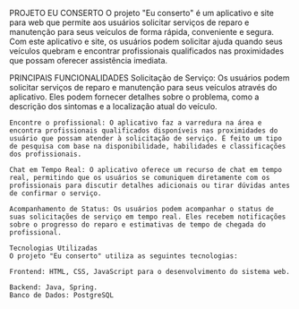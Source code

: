 PROJETO EU CONSERTO
    O projeto "Eu conserto" é um aplicativo e site para web que permite aos usuários solicitar serviços de reparo e    manutenção para seus veículos de forma rápida, conveniente e segura. Com este aplicativo e site, os usuários podem solicitar ajuda quando seus veículos quebram e encontrar profissionais qualificados nas proximidades que possam oferecer assistência imediata.

PRINCIPAIS FUNCIONALIDADES
    Solicitação de Serviço: Os usuários podem solicitar serviços de reparo e manutenção para seus veículos através do aplicativo. Eles podem fornecer detalhes sobre o problema, como a descrição dos sintomas e a localização atual do veículo.

    Encontre o profissional: O aplicativo faz a varredura na área e encontra profissionais qualificados disponíveis nas proximidades do usuário que possam atender à solicitação de serviço. É feito um tipo de pesquisa com base na disponibilidade, habilidades e classificações dos profissionais.

    Chat em Tempo Real: O aplicativo oferece um recurso de chat em tempo real, permitindo que os usuários se comuniquem diretamente com os profissionais para discutir detalhes adicionais ou tirar dúvidas antes de confirmar o serviço.

    Acompanhamento de Status: Os usuários podem acompanhar o status de suas solicitações de serviço em tempo real. Eles recebem notificações sobre o progresso do reparo e estimativas de tempo de chegada do profissional.

    Tecnologias Utilizadas
    O projeto "Eu conserto" utiliza as seguintes tecnologias:

    Frontend: HTML, CSS, JavaScript para o desenvolvimento do sistema web.

    Backend: Java, Spring. 
    Banco de Dados: PostgreSQL